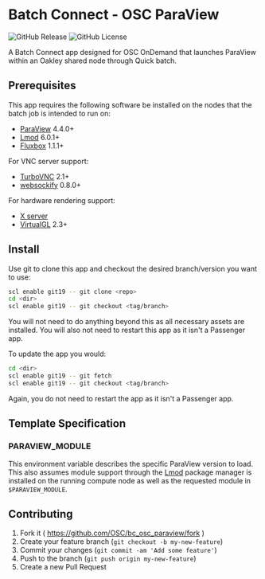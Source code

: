 # Batch Connect - OSC ParaView

![GitHub Release](https://img.shields.io/github/release/osc/bc_osc_paraview.svg)
![GitHub License](https://img.shields.io/github/license/osc/bc_osc_paraview.svg)

A Batch Connect app designed for OSC OnDemand that launches ParaView within an
Oakley shared node through Quick batch.

## Prerequisites

This app requires the following software be installed on the nodes that the
batch job is intended to run on:

- [ParaView](http://www.paraview.org/) 4.4.0+
- [Lmod](https://www.tacc.utexas.edu/research-development/tacc-projects/lmod) 6.0.1+
- [Fluxbox](http://fluxbox.org/) 1.1.1+

For VNC server support:

- [TurboVNC](http://www.turbovnc.org/) 2.1+
- [websockify](https://github.com/novnc/websockify) 0.8.0+

For hardware rendering support:

- [X server](https://www.x.org/)
- [VirtualGL](http://www.virtualgl.org/) 2.3+

## Install

Use git to clone this app and checkout the desired branch/version you want to
use:

```sh
scl enable git19 -- git clone <repo>
cd <dir>
scl enable git19 -- git checkout <tag/branch>
```

You will not need to do anything beyond this as all necessary assets are
installed. You will also not need to restart this app as it isn't a Passenger
app.

To update the app you would:

```sh
cd <dir>
scl enable git19 -- git fetch
scl enable git19 -- git checkout <tag/branch>
```

Again, you do not need to restart the app as it isn't a Passenger app.

## Template Specification

### PARAVIEW_MODULE

This environment variable describes the specific ParaView version to load. This
also assumes module support through the
[Lmod](https://www.tacc.utexas.edu/research-development/tacc-projects/lmod)
package manager is installed on the running compute node as well as the
requested module in `$PARAVIEW_MODULE`.

## Contributing

1. Fork it ( https://github.com/OSC/bc_osc_paraview/fork )
2. Create your feature branch (`git checkout -b my-new-feature`)
3. Commit your changes (`git commit -am 'Add some feature'`)
4. Push to the branch (`git push origin my-new-feature`)
5. Create a new Pull Request
